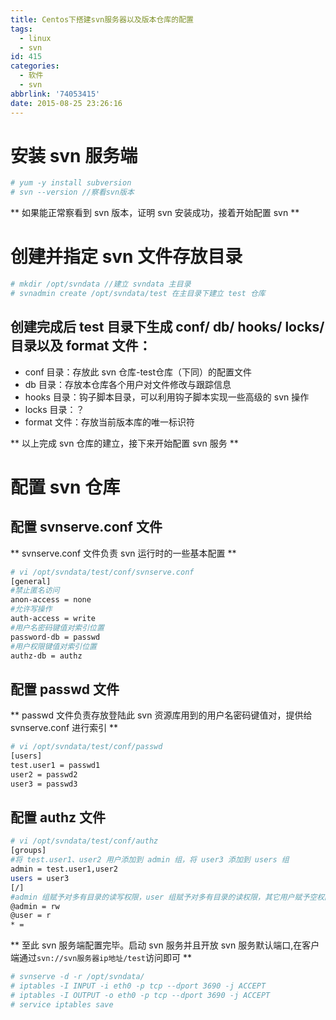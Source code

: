 ```yaml
---
title: Centos下搭建svn服务器以及版本仓库的配置
tags:
  - linux
  - svn
id: 415
categories:
  - 软件
  - svn
abbrlink: '74053415'
date: 2015-08-25 23:26:16
---
```


# 安装 svn 服务端
```bash
# yum -y install subversion
# svn --version //察看svn版本
```
** 如果能正常察看到 svn 版本，证明 svn 安装成功，接着开始配置 svn **

# 创建并指定 svn 文件存放目录
```bash
# mkdir /opt/svndata //建立 svndata 主目录 
# svnadmin create /opt/svndata/test 在主目录下建立 test 仓库 
```

<!-- more -->

## 创建完成后 test 目录下生成 conf/ db/ hooks/ locks/ 目录以及 format 文件：
- conf 目录：存放此 svn 仓库-test仓库（下同）的配置文件
- db 目录：存放本仓库各个用户对文件修改与跟踪信息
- hooks 目录：钩子脚本目录，可以利用钩子脚本实现一些高级的 svn 操作
- locks 目录：？
- format 文件：存放当前版本库的唯一标识符

** 以上完成 svn 仓库的建立，接下来开始配置 svn 服务 **

# 配置 svn 仓库
## 配置 svnserve.conf 文件

** svnserve.conf 文件负责 svn 运行时的一些基本配置 **

```bash
# vi /opt/svndata/test/conf/svnserve.conf
[general]
#禁止匿名访问
anon-access = none
#允许写操作
auth-access = write   
#用户名密码键值对索引位置
password-db = passwd
#用户权限键值对索引位置
authz-db = authz
```

## 配置 passwd 文件

** passwd 文件负责存放登陆此 svn 资源库用到的用户名密码键值对，提供给 svnserve.conf 进行索引 **

```bash
# vi /opt/svndata/test/conf/passwd
[users]
test.user1 = passwd1
user2 = passwd2
user3 = passwd3
```

## 配置 authz 文件

```bash
# vi /opt/svndata/test/conf/authz
[groups]   
#将 test.user1、user2 用户添加到 admin 组，将 user3 添加到 users 组
admin = test.user1,user2   
users = user3
[/]
#admin 组赋予对多有目录的读写权限，user 组赋予对多有目录的读权限，其它用户赋予空权限，空权限将禁止其它用户访问
@admin = rw   
@user = r   
* =  
```
** 至此 svn 服务端配置完毕。启动 svn 服务并且开放 svn 服务默认端口,在客户端通过`svn://svn服务器ip地址/test`访问即可 **
```bash
# svnserve -d -r /opt/svndata/
# iptables -I INPUT -i eth0 -p tcp --dport 3690 -j ACCEPT
# iptables -I OUTPUT -o eth0 -p tcp --dport 3690 -j ACCEPT
# service iptables save 
```
